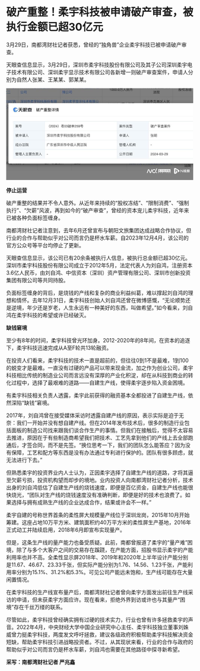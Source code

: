 # 破产重整！柔宇科技被申请破产审查，被执行金额已超30亿元

3月29日，南都湾财社记者获悉，曾经的“独角兽”企业柔宇科技已被申请破产审查。

天眼查信息显示，3月29日，深圳市柔宇科技股份有限公司及其子公司深圳柔宇电子技术有限公司、深圳柔宇显示技术有限公司各新增一则破产审查案件，申请人分别为自然人张某、王某某、郭某某。

![84fcee34abfa75e5f8fdd98eb2c2aba5.jpg](https://raw.githubusercontent.com/qqhsx/qqnews_image/main/2024/03/29/破产重整！柔宇科技被申请破产审查，被执行金额已超30亿元/84fcee34abfa75e5f8fdd98eb2c2aba5.jpg)

**停止运营**

破产重整的结果并不令人意外。从近年来持续的“股权冻结”、“限制消费”、“强制执行”、“欠薪”风波，再到如今的“破产审查”，曾经的资本宠儿柔宇科技，近年来已被各种负面标签缠身。

南都湾财社记者注意到，去年6月还曾宣布与朝阳文旅集团达成战略合作协议，但行业的合作与帮助似乎对公司而言仍是杯水车薪。自2023年12月4月，该公司的官方公众号等平台均停止了更新。

天眼查信息显示，该公司已有20余条被执行人信息，被执行总金额已超30亿元。深圳市柔宇科技股份有限公司成立于2012年5月，法定代表人为刘自鸿，注册资本3.6亿人民币，由刘自鸿、中信资本（深圳）资产管理有限公司、深圳市创新投资集团有限公司等共同持股。

负面标签缠身的背后，是烧钱的产线和复杂的商业利益纠葛，难以撑起刘自鸿的理想和情怀。去年12月31日，柔宇科技创始人刘自鸿还曾在微博感慨，“无论顺势还是逆境，年少还是岁老，人生永远有一种美好的东西，叫做希望。”如今看来，刘自鸿在柔宇科技的希望或许已经破灭。

**缺钱窘境**

至少有8年的时间，柔宇科技曾光环加身。2012-2020年的8年间，在资本的追逐下，柔宇科技迅速完成从A至F轮共13轮融资。

在投资人们看来，柔宇科技的技术一直是超前的，但往往0到1不是最难，1到100的蜕变才是最难。一直没有过硬的产品可以带来现金流，加之作为创业公司，柔宇科技相比传统的制造业公司而言远没有深厚的产业化积淀，却在从科技到商业的转化过程中，选择了最艰难的道路——自建生产线，使得柔宇逐步陷入资金困境。

有柔宇科技相关负责人透露，柔宇此前获得的融资基本全都投进了自建生产线，依然深陷“缺钱”窘境。

2017年，刘自鸿曾在接受媒体采访时透露自建产线的原因，表示实际是迫于无奈：我们一开始并没有想自建产线。但在2014年发布技术后，很多的制造行业包括面板的制造公司找来跟我们谈合作生产的事情。但我们在接触后，觉得不太容易去推进，原因在于有些制造商希望我们把技术、工艺先拿到他们的产线上去全部跑通后，才签合同，而不是先签。“换位思考一下，我们的团队怎么能答应？因为没有保障，工艺和配方等东西是没有办法通过专利进行保护的。团队有很多顾虑，就无法进行下去。”

但熟悉柔宇的投资界业内人士认为，正因柔宇选择了自建生产线的道路，才将其逼至欠薪亏损，投资机构望而却步的境地。业内投资人向南都湾财社记者分析，技术出身的刘自鸿低估了自建生产线的烧钱速度，即便是百亿资金，自建生产线也能很快烧光，“团队对生产线的烧钱速度没有准确判断，即便是好的技术也浪费了。如果选择与拥有成熟生产线的企业达成合作，结果或许会不一样。”

柔宇自建的号称世界首条的柔性屏大规模量产线位于深圳龙岗，2015年10月开始筹建。这座占地10万平方米、建筑面积约40万平方米的柔性屏生产基地，2016年正式动工并陆续启用，2018年6月即宣布实现量产。

但是，这条生产线的量产能力也备受质疑。此前，南都曾报道了柔宇的“量产难”困境，除了与多个大客户之间的交易存在蹊跷，在产能方面，招股书显示柔宇的产能利用率也并不高。全柔性显示屏2018年、2019年和2020年上半年设计产能分别是11.67、46.67、23.33千张，但实际产能分别为1.76、14.56、1.23千张，产能利用率分别为15.1%、31.2%和5.3%。可见公司产能远未饱和，生产线可能存在大量闲置情况。

在柔宇科技的生产线宣布量产后，南都湾财社记者曾向柔宇方面发出前往生产线采访的申请，但未获柔宇方面应许。现在看来，拒绝外界到访或许也与其量产“困境”存在千丝万缕的联系。

尽管如此，柔宇科技曾经确实拥有过硬的技术实力，行业也曾有许多拯救柔宇的声音。2022年4月，中央财经大学中国企业研究中心主任、柔宇科技独立董事刘姝威曾力挺柔宇科技，两度发文呼吁拯救，建议各级政府积极帮助柔宇科技解决资金短缺，帮助柔宇科技引进战略投资者。不过，从其现状来看，行业的合作与政府的帮助似乎对公司而言仍是杯水车薪，刘自鸿也需要在其他路径中探寻新希望。

**采写：南都湾财社记者 严兆鑫**

